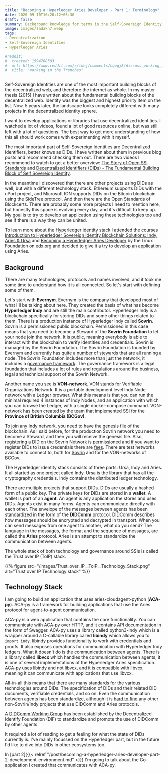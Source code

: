 ```yaml
---
title: "Becoming a Hyperledger Aries Developer - Part 1: Terminology"
date: 2020-09-10T16:20:12+05:30
draft: false
summary: Background knowledge for terms in the Self-Sovereign Identity space.
image: images/ladakh7.webp
tags:
- Decentralization
- Self-Sovereign Identities
- Hyperledger Aries

#reddit:
#  created: 1594708583 
#  url: https://www.reddit.com/r/ldej/comments/hqwgj8/discuss_working_in_the_trenches/
#  title: "Working in the Trenches"
---
```


Self-Sovereign Identities are one of the most important building blocks of the decentralized web, and therefore the internet as whole. In my master thesis (2015) I have written about the fundamental building blocks of the decentralized web. Identity was the biggest and highest priority item on the list. Now, 5 years later, the landscape looks completely different with many projects in the decentralized identity sphere.

I want to develop applications or libraries that use decentralized identities. I watched a lot of videos, found a lot of good resources online, but was still left with a lot of questions. The best way to get more understanding of how this all should work comes with experimenting with it myself.

The most important part of Self-Sovereign Identities are Decentralized Identifiers, better knows as DIDs. I have written about them in previous blog posts and recommend checking them out. There are two videos I recommend to watch to get a better overview: [The Story of Open SSI Standards](https://www.youtube.com/watch?v=RllH91rcFdE) and [Decentralized Identifiers (DIDs) - The Fundamental Building Block of Self Sovereign Identity](https://www.youtube.com/watch?v=Jcfy9wd5bZI&).

In the meantime I discovered that there are other projects using DIDs as well, but with a different technology stack. Ethereum supports DIDs with the uPort project, and Microsoft ION supports DIDs on the Bitcoin blockchain using the SideTree protocol. And then there are the Open Standards of Blockcerts. There are probably some more projects I need to mention here, but honestly this space is evolving every day, and it's difficult to keep up. My goal is to try to develop an application using these technologies too and see if there is a way they can be united.

To learn more about the Hyperledger identity stack I attended the courses [Introduction to Hyperledger Sovereign Identity Blockchain Solutions: Indy, Aries & Ursa](https://courses.edx.org/courses/course-v1:LinuxFoundationX+LFS172x+3T2019/course/) and [Becoming a Hyperledger Aries Developer](https://courses.edx.org/courses/course-v1:LinuxFoundationX+LFS173x+1T2020/course/) by the Linux Foundation on [edx.org](https://edx.org) and decided to give it a try to develop an application using Aries.

## Background

There are many technologies, protocols and names involved, and it took me some time to understand how it is all connected. So let's start with defining some of them.

Let's start with __Evernym__. Evernym is the company that developed most of what I'll be talking about here. They created the basis of what has become __Hyperledger Indy__ and are still the main contributor. Hyperledger Indy is a blockchain specifically for storing DIDs and some other things related to them. There is a production instance of Hyperledger Indy called __Sovrin__. Sovrin is a permissioned public blockchain. Permissioned in this case means that you need to become a Steward of the __Sovrin Foundation__ to let your node join the network. It is public, meaning everybody is able to interact with the blockchain to verify identities and credentials. Sovrin is managed by the Sovrin Foundation. The Sovrin Foundation is founded by Evernym and currently has [quite a number of stewards](https://sovrin.org/stewards/) that are all running a node. The Sovrin Foundation includes more than just the network, it includes a [governance framework](https://sovrin.org/library/sovrin-governance-framework/). The governance framework is a legal foundation that includes a lot of rules and regulations around the business, legal and technical support of the Sovrin Network. 

Another name you see is __VON-network__. VON stands for Verifiable Organizations Network. It is a portable development level Indy Node network with a Ledger browser. What this means is that you can run the minimal required 4 instances of Indy Nodes, and an application with which you can browse the Ledger, with a single docker-compose command. VON-network has been created by the team that implemented SSI for the __Province of British Columbia (BCGov)__.

To join any Indy network, you need to have the genesis file of the blockchain. As I said before, for the production Sovrin network you need to become a Steward, and then you will receive the genesis file. Also, registering a DID on the Sovrin Network is permissioned and if you want to register DIDs to issue credentials there are [fees](https://sovrin.org/issue-credentials/). There are test networks available to connect to, both for [Sovrin](https://selfserve.sovrin.org/) and for the VON-networks of BCGov.

The Hyperledger identity stack consists of three parts: Ursa, Indy and Aries. It all started as one project called Indy. Ursa is the library that has all the cryptography credentials. Indy contains the distributed ledger technology. 

There are multiple projects that support DIDs. DIDs are usually a hashed form of a public key. The private keys for DIDs are stored in a __wallet__. A wallet is part of an __agent__. An agent is any application the stores and uses DIDs. Agents exist in many forms. Agents can communicate directly with each other. The envelope of the messages between agents has been standardized in the form of the __DIDComm__ protocol. DIDComm describes how messages should be encrypted and decrypted in transport. When you can send messages from one agent to another, what do you send? The language in the messages, the format and the sequence of messages, are called the __Aries__ protocol. Aries is an attempt to standardize the communication between agents.

The whole stack of both technology and governance around SSIs is called the Trust over IP (ToIP) stack.

{{% figure src="/images/Trust_over_IP__ToIP__Technology_Stack.png" alt="Trust over IP Technology stack" %}}

## Technology Stack

I am going to build an application that uses aries-cloudagent-python (__ACA-py__). ACA-py is a framework for building applications that use the Aries protocol for agent-to-agent communication.

ACA-py is a web application that contains the core functionality. You can communicate with ACA-py over HTTP, and it contains API documentation in the form of Swagger. ACA-py uses a library called python3-indy which is a wrapper around a C-callable library called __libindy__ which allows you to `import indy`. libindy provides functionality to work with credentials and proofs. It also exposes operations for communication with Hyperledger Indy ledgers. What it doesn't do is the communication between agents. There is a library called __libvcx__ which handles the communication between agents, it is one of several implementations of the Hyperledger Aries specification. ACA-py uses libindy and not libvcx, and it is compatible with libvcx, meaning it can communicate with applications that use libvcx.

All-in-all this means that there are many standards for the various technologies around DIDs. The specification of DIDs and their related DID documents, verifiable credentials, and so on. Even the communication between agents has been standardize, although it is [hard to find](https://github.com/hyperledger/aries-rfcs/blob/master/concepts/0005-didcomm/README.md#implementations) any other non-Sovrin/Indy projects that use DIDComm and Aries protocols.

A [DIDComm Working Group](https://identity.foundation/working-groups/did-comm.html) has been established by the Decentralized Identify Foundation (DIF) to standardize and promote the use of DIDComm by other agents.

It required a lot of reading to get a feeling for what the state of DIDs currently is. I've mainly focussed on the Hyperledger part, but in the future I'd like to dive into DIDs in other ecosystems too.

In [part 2]({{< relref "/post/becoming-a-hyperledger-aries-developer-part-2-development-environment.md" >}}) I'm going to talk about the Go-application I created that communicates with ACA-py.